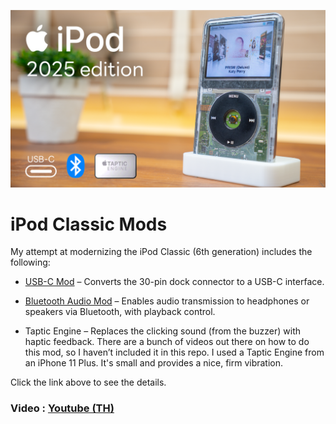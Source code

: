 ![](/images/header.png)


# iPod Classic Mods
My attempt at modernizing the iPod Classic (6th generation) includes the following:

- [USB-C Mod](https://github.com/maxmacstn/iPod-Classic-6-mods/tree/main/Mods/USB-C) – Converts the 30-pin dock connector to a USB-C interface.

- [Bluetooth Audio Mod](https://github.com/maxmacstn/iPod-Classic-6-mods/tree/main/Mods/ESP32-Bluetooth-Audio) – Enables audio transmission to headphones or speakers via Bluetooth, with playback control.

- Taptic Engine – Replaces the clicking sound (from the buzzer) with haptic feedback. There are a bunch of videos out there on how to do this mod, so I haven’t included it in this repo. I used a Taptic Engine from an iPhone 11 Plus. It's small and provides a nice, firm vibration.

Click the link above to see the details.

### Video : [**Youtube (TH)**](https://youtu.be/0jGxkwJ26Vk)
